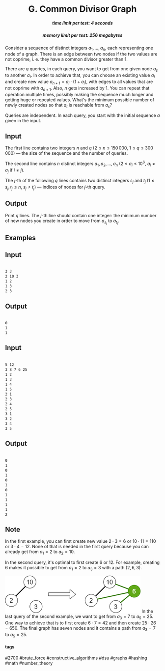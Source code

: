 <h1 style='text-align: center;'> G. Common Divisor Graph</h1>

<h5 style='text-align: center;'>time limit per test: 4 seconds</h5>
<h5 style='text-align: center;'>memory limit per test: 256 megabytes</h5>

Consider a sequence of distinct integers $a_1, \ldots, a_n$, each representing one node of a graph. There is an edge between two nodes if the two values are not coprime, i. e. they have a common divisor greater than $1$.

There are $q$ queries, in each query, you want to get from one given node $a_s$ to another $a_t$. In order to achieve that, you can choose an existing value $a_i$ and create new value $a_{n+1} = a_i \cdot (1 + a_i)$, with edges to all values that are not coprime with $a_{n+1}$. Also, $n$ gets increased by $1$. You can repeat that operation multiple times, possibly making the sequence much longer and getting huge or repeated values. What's the minimum possible number of newly created nodes so that $a_t$ is reachable from $a_s$?

Queries are independent. In each query, you start with the initial sequence $a$ given in the input.

## Input

The first line contains two integers $n$ and $q$ ($2 \leq n \leq 150\,000$, $1 \leq q \leq 300\,000$) — the size of the sequence and the number of queries.

The second line contains $n$ distinct integers $a_1, a_2, \ldots, a_n$ ($2 \leq a_i \leq 10^6$, $a_i \neq a_j$ if $i \ne j$).

The $j$-th of the following $q$ lines contains two distinct integers $s_j$ and $t_j$ ($1 \leq s_j, t_j \leq n$, $s_j \neq t_j$) — indices of nodes for $j$-th query.

## Output

Print $q$ lines. The $j$-th line should contain one integer: the minimum number of new nodes you create in order to move from $a_{s_j}$ to $a_{t_j}$.

## Examples

## Input


```

3 3
2 10 3
1 2
1 3
2 3

```
## Output


```

0
1
1

```
## Input


```

5 12
3 8 7 6 25
1 2
1 3
1 4
1 5
2 1
2 3
2 4
2 5
3 1
3 2
3 4
3 5

```
## Output


```

0
1
0
1
0
1
0
1
1
1
1
2

```
## Note

In the first example, you can first create new value $2 \cdot 3 = 6$ or $10 \cdot 11 = 110$ or $3 \cdot 4 = 12$. None of that is needed in the first query because you can already get from $a_1 = 2$ to $a_2 = 10$.

In the second query, it's optimal to first create $6$ or $12$. For example, creating $6$ makes it possible to get from $a_1 = 2$ to $a_3 = 3$ with a path $(2, 6, 3)$.

 ![](images/dce2866408a244d205e50600a35f940e9715089c.png) In the last query of the second example, we want to get from $a_3 = 7$ to $a_5 = 25$. One way to achieve that is to first create $6 \cdot 7 = 42$ and then create $25 \cdot 26 = 650$. The final graph has seven nodes and it contains a path from $a_3 = 7$ to $a_5 = 25$.



#### tags 

#2700 #brute_force #constructive_algorithms #dsu #graphs #hashing #math #number_theory 